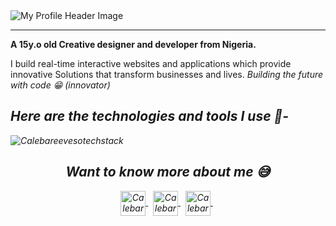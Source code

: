 <img src="https://i.ibb.co/PgyR1sF/Calebareeveso.png" alt="My Profile Header Image" /> 

<hr>

<p><b>A 15y.o old Creative designer and developer from Nigeria.</b></p>
<p>I build real-time interactive websites and applications which provide innovative Solutions that transform businesses and lives.<i> Building the future with code 😁 (innovator)<i/></p>

<h2>Here are the technologies and tools I use 📍- </h2>

<img src="https://i.ibb.co/f05Wdtm/CALEBAREEVESOTECHSTACK.png" alt="Calebareevesotechstack" /> 

<h2 align="center">Want to know more about me 😅</h2>
<p align="center">
    <a href="https://twitter.com/calebareeveso" target="_blank">
        <img align="center" src="https://devicon.dev/devicon.git/icons/twitter/twitter-original.svg" alt="Calebareeveso" height="40" />
    </a>
    &nbsp;
    <a href="https://linkedin.com/in/caleb-areeveso" target="_blank"
        ><img align="center" src="https://www.vectorlogo.zone/logos/linkedin/linkedin-icon.svg" alt="Calebareeveso" height="40" />
    </a>
    &nbsp;
    <a href="https://fb.com/caleb.areeveso" target="_blank">
        <img align="center" src="https://www.vectorlogo.zone/logos/facebook/facebook-official.svg" alt="Calebareeveso" height="40" />
    </a>
    &nbsp;
  </p>
